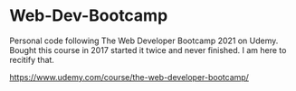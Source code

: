 # Web-Dev-Bootcamp
Personal code following The Web Developer Bootcamp 2021 on Udemy. Bought this course in 2017 started it twice and never finished. I am here to recitify that.

https://www.udemy.com/course/the-web-developer-bootcamp/
